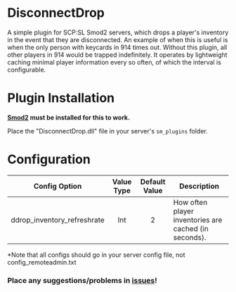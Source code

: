 # DisconnectDrop
A simple plugin for SCP:SL Smod2 servers, which drops a player's inventory in the event that they are disconnected. An example of when this is useful is when the only person with keycards in 914 times out. Without this plugin, all other players in 914 would be trapped indefinitely. It operates by lightweight caching minimal player information every so often, of which the interval is configurable.

# Plugin Installation
**[Smod2](https://github.com/Grover-c13/Smod2) must be installed for this to work.**

Place the "DisconnectDrop.dll" file in your server's `sm_plugins` folder.

# Configuration
Config Option | Value Type | Default Value | Description
--- | :---: | :---: | ---
ddrop_inventory_refreshrate | Int | 2 | How often player inventories are cached (in seconds).

*Note that all configs should go in your server config file, not config_remoteadmin.txt

### Place any suggestions/problems in [issues](https://github.com/NeonWizard/SCP-DisconnectDrop/issues)!
